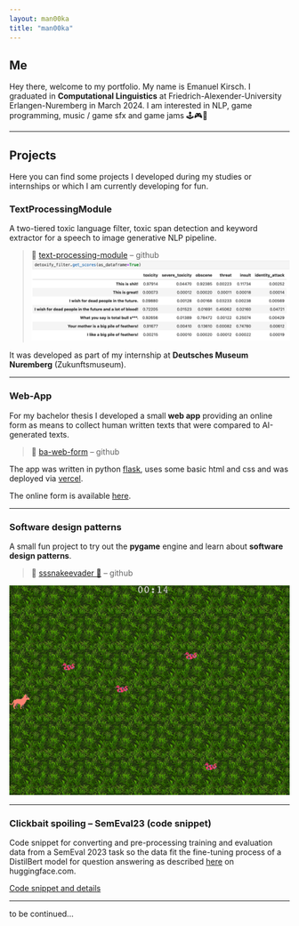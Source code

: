 ```yaml
---
layout: man00ka
title: "man00ka"
---
```


## Me

Hey there, welcome to my portfolio. My name is Emanuel Kirsch. I graduated in **Computational Linguistics** at 
Friedrich-Alexender-University Erlangen-Nuremberg in March 2024. I am interested in
NLP, game programming, music / game sfx and game jams 🕹🎮🍯

---
## Projects
Here you can find some projects I developed during my studies or internships or which I am
currently developing for fun.

### TextProcessingModule
A two-tiered toxic language filter, toxic span detection and keyword extractor for a
speech to image generative NLP pipeline.

> 🔗 [text-processing-module](https://github.com/man00ka/text-processing-module) – github
![toxicity_filter_demo](toxicity_scores.png)

It was developed as part of my internship at **Deutsches Museum Nuremberg** (Zukunftsmuseum).

___
### Web-App
For my bachelor thesis I developed a small **web app** providing an online form as means to
collect human written texts that were compared to AI-generated texts.

> 🔗 [ba-web-form](https://github.com/man00ka/ba-web-form) – github

The app was written in python 
[flask](https://flask.palletsprojects.com/en/3.0.x/installation/#python-version), 
uses some basic html and css and was deployed via [vercel](https://vercel.com/home).


The online form is available [here](https://online-formular.vercel.app).

___
### Software design patterns
A small fun project to try out the **pygame** engine and learn about **software design patterns**.

> 🔗 [sssnakeevader 🐍](https://github.com/man00ka/sssnakeevader_new) – github

![sssnakeevader](sssnakeevader.png)

___
### Clickbait spoiling – SemEval23 (code snippet)
Code snippet for converting and pre-processing training and evaluation data from a 
SemEval 2023 task so the data fit the fine-tuning process of a DistilBert model for question answering
as described [here](https://huggingface.co/learn/nlp-course/chapter7/7?fw=pt#question-answering)
on huggingface.com.

[Code snippet and details](./pre-processing-semeval23.html)

___
to be continued...




